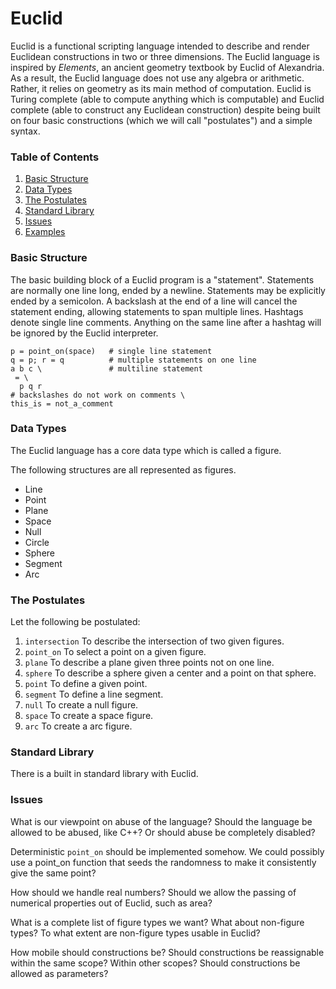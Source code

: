 # Euclid

Euclid is a functional scripting language intended to describe and render Euclidean constructions in two or three dimensions. The Euclid language is inspired by _Elements_, an ancient geometry textbook by Euclid of Alexandria. As a result, the Euclid language does not use any algebra or arithmetic. Rather, it relies on geometry as its main method of computation. Euclid is Turing complete (able to compute anything which is computable) and Euclid complete (able to construct any Euclidean construction) despite being built on four basic constructions (which we will call "postulates") and a simple syntax.

### Table of Contents
1. [Basic Structure](#basic-structure)
1. [Data Types](#data-types)
1. [The Postulates](#the-postulates)
1. [Standard Library](#standard-library)
1. [Issues](#issues)
1. [Examples](#examples)

### Basic Structure

The basic building block of a Euclid program is a "statement". Statements are normally one line long, ended by a newline. Statements may be explicitly ended by a semicolon. A backslash at the end of a line will cancel the statement ending, allowing statements to span multiple lines. Hashtags denote single line comments. Anything on the same line after a hashtag will be ignored by the Euclid interpreter.

```
p = point_on(space)   # single line statement
q = p; r = q          # multiple statements on one line
a b c \               # multiline statement
 = \
  p q r
# backslashes do not work on comments \
this_is = not_a_comment
```




### Data Types

The Euclid language has a core data type which is called a figure.

The following structures are all represented as figures.
* Line
* Point
* Plane
* Space
* Null
* Circle
* Sphere
* Segment
* Arc

### The Postulates

Let the following be postulated:
1. `intersection` To describe the intersection of two given figures.
1. `point_on` To select a point on a given figure.
1. `plane` To describe a plane given three points not on one line.
1. `sphere` To describe a sphere given a center and a point on that sphere.
1. `point` To define a given point.
1. `segment` To define a line segment.
1. `null` To create a null figure.
1. `space` To create a space figure.
1. `arc` To create a arc figure.

### Standard Library

There is a built in standard library with Euclid.

### Issues
What is our viewpoint on abuse of the language? Should the language be allowed to be abused, like C++? Or should abuse be completely disabled?

Deterministic `point_on` should be implemented somehow. We could possibly use a point_on function that seeds the randomness to make it consistently give the same point?

How should we handle real numbers? Should we allow the passing of numerical properties out of Euclid, such as area?

What is a complete list of figure types we want? What about non-figure types? To what extent are non-figure types usable in Euclid?

How mobile should constructions be? Should constructions be reassignable within the same scope? Within other scopes? Should constructions be allowed as parameters?



